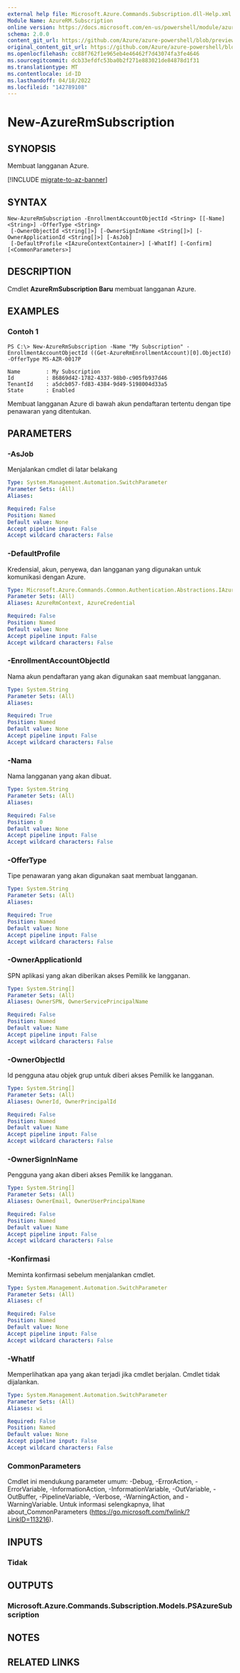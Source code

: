```yaml
---
external help file: Microsoft.Azure.Commands.Subscription.dll-Help.xml
Module Name: AzureRM.Subscription
online version: https://docs.microsoft.com/en-us/powershell/module/azurerm.subscription/new-azurermsubscription
schema: 2.0.0
content_git_url: https://github.com/Azure/azure-powershell/blob/preview/src/ResourceManager/Subscription/Commands.Subscription/help/New-AzureRmSubscription.md
original_content_git_url: https://github.com/Azure/azure-powershell/blob/preview/src/ResourceManager/Subscription/Commands.Subscription/help/New-AzureRmSubscription.md
ms.openlocfilehash: cc88f762f1e965eb4e46462f7d43074fa3fe4646
ms.sourcegitcommit: dcb33efdfc53ba0b2f271e883021de84878d1f31
ms.translationtype: MT
ms.contentlocale: id-ID
ms.lasthandoff: 04/18/2022
ms.locfileid: "142789108"
---
```

# New-AzureRmSubscription

## SYNOPSIS
Membuat langganan Azure.

[!INCLUDE [migrate-to-az-banner](../../includes/migrate-to-az-banner.md)]

## SYNTAX

```
New-AzureRmSubscription -EnrollmentAccountObjectId <String> [[-Name] <String>] -OfferType <String>
 [-OwnerObjectId <String[]>] [-OwnerSignInName <String[]>] [-OwnerApplicationId <String[]>] [-AsJob]
 [-DefaultProfile <IAzureContextContainer>] [-WhatIf] [-Confirm] [<CommonParameters>]
```

## DESCRIPTION
Cmdlet **AzureRmSubscription Baru** membuat langganan Azure.

## EXAMPLES

### Contoh 1
```
PS C:\> New-AzureRmSubscription -Name "My Subscription" -EnrollmentAccountObjectId ((Get-AzureRmEnrollmentAccount)[0].ObjectId) -OfferType MS-AZR-0017P

Name        : My Subscription
Id          : 86869d42-1782-4337-98b0-c905fb937d46
TenantId    : a5dcb057-fd83-4384-9d49-5198004d33a5
State       : Enabled
```

Membuat langganan Azure di bawah akun pendaftaran tertentu dengan tipe penawaran yang ditentukan.

## PARAMETERS

### -AsJob
Menjalankan cmdlet di latar belakang

```yaml
Type: System.Management.Automation.SwitchParameter
Parameter Sets: (All)
Aliases:

Required: False
Position: Named
Default value: None
Accept pipeline input: False
Accept wildcard characters: False
```

### -DefaultProfile
Kredensial, akun, penyewa, dan langganan yang digunakan untuk komunikasi dengan Azure.

```yaml
Type: Microsoft.Azure.Commands.Common.Authentication.Abstractions.IAzureContextContainer
Parameter Sets: (All)
Aliases: AzureRmContext, AzureCredential

Required: False
Position: Named
Default value: None
Accept pipeline input: False
Accept wildcard characters: False
```

### -EnrollmentAccountObjectId
Nama akun pendaftaran yang akan digunakan saat membuat langganan.

```yaml
Type: System.String
Parameter Sets: (All)
Aliases:

Required: True
Position: Named
Default value: None
Accept pipeline input: False
Accept wildcard characters: False
```

### -Nama
Nama langganan yang akan dibuat.

```yaml
Type: System.String
Parameter Sets: (All)
Aliases:

Required: False
Position: 0
Default value: None
Accept pipeline input: False
Accept wildcard characters: False
```

### -OfferType
Tipe penawaran yang akan digunakan saat membuat langganan.

```yaml
Type: System.String
Parameter Sets: (All)
Aliases:

Required: True
Position: Named
Default value: None
Accept pipeline input: False
Accept wildcard characters: False
```

### -OwnerApplicationId
SPN aplikasi yang akan diberikan akses Pemilik ke langganan.

```yaml
Type: System.String[]
Parameter Sets: (All)
Aliases: OwnerSPN, OwnerServicePrincipalName

Required: False
Position: Named
Default value: Name
Accept pipeline input: False
Accept wildcard characters: False
```

### -OwnerObjectId
Id pengguna atau objek grup untuk diberi akses Pemilik ke langganan.

```yaml
Type: System.String[]
Parameter Sets: (All)
Aliases: OwnerId, OwnerPrincipalId

Required: False
Position: Named
Default value: Name
Accept pipeline input: False
Accept wildcard characters: False
```

### -OwnerSignInName
Pengguna yang akan diberi akses Pemilik ke langganan.

```yaml
Type: System.String[]
Parameter Sets: (All)
Aliases: OwnerEmail, OwnerUserPrincipalName

Required: False
Position: Named
Default value: Name
Accept pipeline input: False
Accept wildcard characters: False
```

### -Konfirmasi
Meminta konfirmasi sebelum menjalankan cmdlet.

```yaml
Type: System.Management.Automation.SwitchParameter
Parameter Sets: (All)
Aliases: cf

Required: False
Position: Named
Default value: None
Accept pipeline input: False
Accept wildcard characters: False
```

### -WhatIf
Memperlihatkan apa yang akan terjadi jika cmdlet berjalan. Cmdlet tidak dijalankan.

```yaml
Type: System.Management.Automation.SwitchParameter
Parameter Sets: (All)
Aliases: wi

Required: False
Position: Named
Default value: None
Accept pipeline input: False
Accept wildcard characters: False
```

### CommonParameters
Cmdlet ini mendukung parameter umum: -Debug, -ErrorAction, -ErrorVariable, -InformationAction, -InformationVariable, -OutVariable, -OutBuffer, -PipelineVariable, -Verbose, -WarningAction, and -WarningVariable. Untuk informasi selengkapnya, lihat about_CommonParameters (https://go.microsoft.com/fwlink/?LinkID=113216).

## INPUTS

### Tidak

## OUTPUTS

### Microsoft.Azure.Commands.Subscription.Models.PSAzureSubscription

## NOTES

## RELATED LINKS
